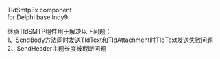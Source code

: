  TIdSmtpEx component                                                       
 for Delphi base Indy9                                                     
                                                                           
 继承TIdSMTP组件用于解决以下问题：                                         
   1、SendBody方法同时发送TIdText和TIdAttachment时TIdText发送失败问题      
   2、SendHeader主题长度被截断问题                                         
